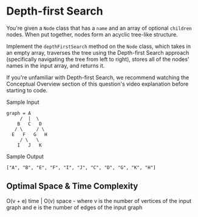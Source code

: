 # Depth-first Search

You're given a `Node` class that has a `name` and an array of optional `children` nodes. When put together, nodes form an acyclic tree-like structure.

Implement the `depthFirstSearch` method on the `Node` class, which takes in an empty array, traverses the tree using the Depth-first Search approach (specifically navigating the tree from left to right), stores all of the nodes' names in the input array, and returns it.

If you're unfamiliar with Depth-first Search, we recommend watching the Conceptual Overview section of this question's video explanation before starting to code.

Sample Input
```
graph = A
     /  |  \
    B   C   D
   / \     / \
  E   F   G   H
     / \   \
    I   J   K
```

Sample Output
```
["A", "B", "E", "F", "I", "J", "C", "D", "G", "K", "H"]
```

## Optimal Space & Time Complexity

O(v + e) time | O(v) space - where v is the number of vertices of the input graph and e is the number of edges of the input graph
